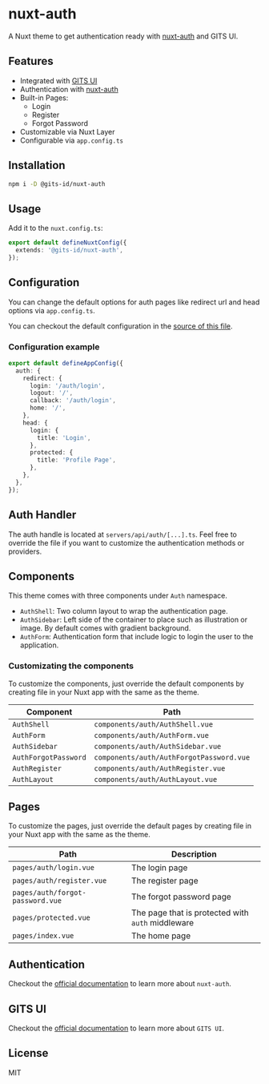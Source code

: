 # nuxt-auth

A Nuxt theme to get authentication ready with [nuxt-auth](https://sidebase.io/nuxt-auth/getting-started) and GITS UI.

## Features

- Integrated with [GITS UI](https://gitsindonesia.github.io/ui-component/)
- Authentication with [nuxt-auth](https://sidebase.io/nuxt-auth/getting-started)
- Built-in Pages:
  - Login
  - Register
  - Forgot Password
- Customizable via Nuxt Layer
- Configurable via `app.config.ts`

## Installation

```bash
npm i -D @gits-id/nuxt-auth
```

## Usage

Add it to the `nuxt.config.ts`:

```ts
export default defineNuxtConfig({
  extends: '@gits-id/nuxt-auth',
});
```

## Configuration

You can change the default options for auth pages like redirect url and head options via `app.config.ts`.

You can checkout the default configuration in the [source of this file](https://github.com/gitsindonesia/ui-component/tree/main/starter/nuxt-auth/app.config.ts).

### Configuration example

```ts
export default defineAppConfig({
  auth: {
    redirect: {
      login: '/auth/login',
      logout: '/',
      callback: '/auth/login',
      home: '/',
    },
    head: {
      login: {
        title: 'Login',
      },
      protected: {
        title: 'Profile Page',
      },
    },
  },
});
```

## Auth Handler

The auth handle is located at `servers/api/auth/[...].ts`. Feel free to override the file if you want to customize the authentication methods or providers.

## Components

This theme comes with three components under `Auth` namespace.

- `AuthShell`: Two column layout to wrap the authentication page.
- `AuthSidebar`: Left side of the container to place such as illustration or image. By default comes with gradient background.
- `AuthForm`: Authentication form that include logic to login the user to the application.

### Customizating the components

To customize the components, just override the default components by creating file in your Nuxt app with the same as the theme.

| Component            | Path                                     |
| -------------------- | ---------------------------------------- |
| `AuthShell`          | `components/auth/AuthShell.vue`          |
| `AuthForm`           | `components/auth/AuthForm.vue`           |
| `AuthSidebar`        | `components/auth/AuthSidebar.vue`        |
| `AuthForgotPassword` | `components/auth/AuthForgotPassword.vue` |
| `AuthRegister`       | `components/auth/AuthRegister.vue`       |
| `AuthLayout`         | `components/auth/AuthLayout.vue`         |

## Pages

To customize the pages, just override the default pages by creating file in your Nuxt app with the same as the theme.

| Path                             | Description                                       |
| -------------------------------- | ------------------------------------------------- |
| `pages/auth/login.vue`           | The login page                                    |
| `pages/auth/register.vue`        | The register page                                 |
| `pages/auth/forgot-password.vue` | The forgot password page                          |
| `pages/protected.vue`            | The page that is protected with `auth` middleware |
| `pages/index.vue`                | The home page                                     |

## Authentication

Checkout the [official documentation](https://sidebase.io/nuxt-auth/getting-started) to learn more about `nuxt-auth`.

## GITS UI

Checkout the [official documentation](https://gitsindonesia.github.io/ui-component/) to
learn more about `GITS UI`.

## License

MIT
